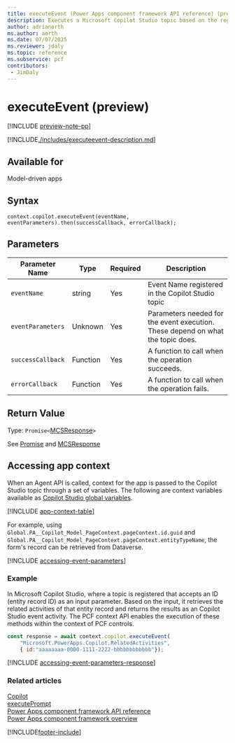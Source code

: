 ```yaml
---
title: executeEvent (Power Apps component framework API reference) (preview)
description: Executes a Microsoft Copilot Studio topic based on the registered Event Name. 
author: adrianorth
ms.author: aorth
ms.date: 07/07/2025
ms.reviewer: jdaly
ms.topic: reference
ms.subservice: pcf
contributors:
 - JimDaly
---
```


# executeEvent (preview)

[!INCLUDE [preview-note-pp](~/../shared-content/shared/preview-includes/preview-note-pp.md)]

[!INCLUDE[./includes/executeevent-description.md](./includes/executeevent-description.md)]

## Available for

Model-driven apps

## Syntax

`context.copilot.executeEvent(eventName, eventParameters).then(successCallback, errorCallback);`

## Parameters

| Parameter Name| Type| Required | Description|
| --- | --- | --- | --- |
| `eventName` | string | Yes | Event Name registered in the Copilot Studio topic  |
| `eventParameters` | Unknown  | Yes | Parameters needed for the event execution. These depend on what the topic does.|
| `successCallback` | Function | Yes | A function to call when the operation succeeds.|
| `errorCallback`   | Function | Yes | A function to call when the operation fails.|

## Return Value

Type: `Promise<`[MCSResponse](mcsresponse.md)`>`

See [Promise](https://developer.mozilla.org/docs/Web/JavaScript/reference/Global_Objects/Promise) and [MCSResponse](mcsresponse.md)

## Accessing app context

When an Agent API is called, context for the app is passed to the Copilot Studio topic through a set of variables. The following are context variables available as [Copilot Studio global variables](/microsoft-copilot-studio/authoring-variables-bot).

[!INCLUDE [app-context-table](../../../model-driven-apps/clientapi/includes/app-context-table.md)]

For example, using `Global.PA__Copilot_Model_PageContext.pageContext.id.guid` and `Global.PA__Copilot_Model_PageContext.pageContext.entityTypeName`, the form's record can be retrieved from Dataverse.

[!INCLUDE [accessing-event-parameters](../../../model-driven-apps/clientapi/includes/accessing-event-parameters.md)]

### Example

In Microsoft Copilot Studio, where a topic is registered that accepts an ID (entity record ID) as an input parameter. Based on the input, it retrieves the related activities of that entity record and returns the results as an Copilot Studio event activity. The PCF context API enables the execution of these methods within the context of PCF controls. 

```javascript
const response = await context.copilot.executeEvent( 
    "Microsoft.PowerApps.Copilot.RelatedActivities", 
    { id:"aaaaaaaa-0000-1111-2222-bbbbbbbbbbbb"}); 
```

[!INCLUDE [accessing-event-parameters-response](../../../model-driven-apps/clientapi/includes/accessing-event-parameters-response.md)]


### Related articles

[Copilot](../copilot.md)  
[executePrompt](executeprompt.md)  
[Power Apps component framework API reference](../../reference/index.md)  
[Power Apps component framework overview](../../overview.md)

[!INCLUDE[footer-include](../../../../includes/footer-banner.md)]
